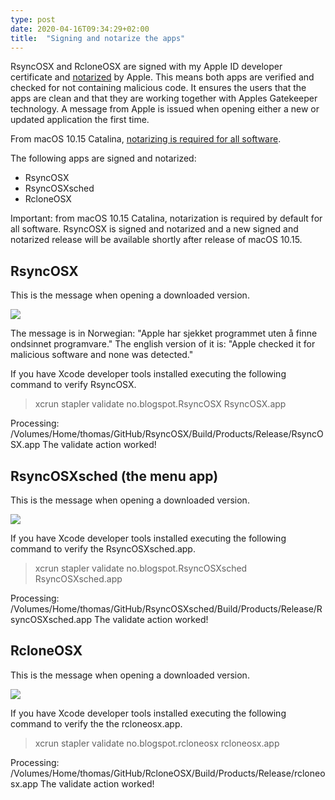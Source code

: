 ```yaml
---
type: post
date: 2020-04-16T09:34:29+02:00
title:  "Signing and notarize the apps"
---
```

 RsyncOSX and RcloneOSX are signed with my Apple ID developer certificate and [notarized](https://support.apple.com/en-us/HT202491) by Apple. This means both apps are verified and checked for not containing malicious code. It ensures the users that the apps are clean and that they are working together with Apples Gatekeeper technology. A message from Apple is issued when opening either a new or updated application the first time.

 From macOS 10.15 Catalina, [notarizing is required for all software](https://developer.apple.com/documentation/security/notarizing_your_app_before_distribution).

 The following apps are signed and notarized:

 - RsyncOSX
 - RsyncOSXsched
 - RcloneOSX

 Important: from macOS 10.15 Catalina, notarization is required by default for all software. RsyncOSX is signed and notarized and a new signed and notarized release will be available shortly after release of macOS 10.15.

## RsyncOSX

This is the message when opening a downloaded version.

![](/images/RsyncOSX/master/notarize/verifyRsyncOSX.png)

The message is in Norwegian: "Apple har sjekket programmet uten å finne ondsinnet programvare."  The english version of it is: "Apple checked it for malicious software and none was detected."

If you have Xcode developer tools installed executing the following command to verify RsyncOSX.

> xcrun stapler validate no.blogspot.RsyncOSX RsyncOSX.app

Processing: /Volumes/Home/thomas/GitHub/RsyncOSX/Build/Products/Release/RsyncOSX.app
The validate action worked!

## RsyncOSXsched (the menu app)

This is the message when opening a downloaded version.

![](/images/RsyncOSX/master/notarize/verifyRsyncOSXsched.png)

If you have Xcode developer tools installed executing the following command to verify the RsyncOSXsched.app.

> xcrun stapler validate no.blogspot.RsyncOSXsched RsyncOSXsched.app

Processing: /Volumes/Home/thomas/GitHub/RsyncOSXsched/Build/Products/Release/RsyncOSXsched.app
The validate action worked!

## RcloneOSX

This is the message when opening a downloaded version.

![](/images/RsyncOSX/master/notarize/verifyRcloneOSX.png)

If you have Xcode developer tools installed executing the following command to verify the the rcloneosx.app.

> xcrun stapler validate no.blogspot.rcloneosx rcloneosx.app

Processing: /Volumes/Home/thomas/GitHub/RcloneOSX/Build/Products/Release/rcloneosx.app
The validate action worked!
